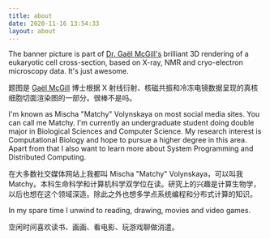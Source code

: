 ```yaml
---
title: about
date: 2020-11-16 13:54:33
layout: about
---
```


The banner picture is part of [Dr. Gaël McGill's](https://bcmp.hms.harvard.edu/faculty-staff/gael-mcgill) brilliant 3D rendering of a eukaryotic cell cross-section, based on X-ray, NMR and cryo-electron microscopy data. It's just awesome.

题图是 [Gaël McGill](https://bcmp.hms.harvard.edu/faculty-staff/gael-mcgill) 博士根据 X 射线衍射、核磁共振和冷冻电镜数据呈现的真核细胞切面渲染图的一部分。很棒不是吗。

I'm known as Mischa "Matchy" Volynskaya on most social media sites. You can call me Matchy. I'm currently an undergraduate student doing double major in Biological Sciences and Computer Science. My research interest is Computational Biology and hope to pursue a higher degree in this area. Apart from that I also want to learn more about System Programming and Distributed Computing.

在大多数社交媒体网站上我都叫 Mischa "Matchy" Volynskaya，可以叫我 Matchy。本科生命科学和计算机科学双学位在读。研究上的兴趣是计算生物学，以后也想在这个领域深造。除此之外也想多学点系统编程和分布式计算的知识。

In my spare time I unwind to reading, drawing, movies and video games.

空闲时间喜欢读书、画画、看电影、玩游戏聊做消遣。
